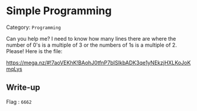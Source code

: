 # Simple Programming
Category: `Programming`

Can you help me? I need to know how many lines there are where the number of 0's is a multiple of 3 or the numbers of 1s is a multiple of 2. Please! Here is the file:

https://mega.nz/#!7aoVEKhK!BAohJ0tfnP7bISIkbADK3qe1yNEkzjHXLKoJoKmqLys

## Write-up


Flag : `6662`
